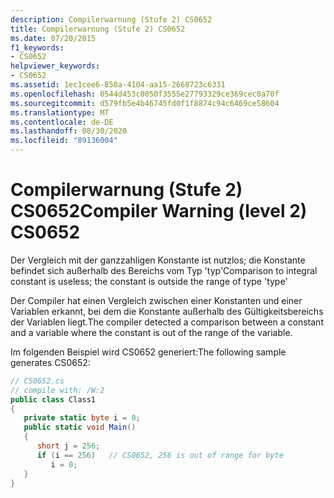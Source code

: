 ```yaml
---
description: Compilerwarnung (Stufe 2) CS0652
title: Compilerwarnung (Stufe 2) CS0652
ms.date: 07/20/2015
f1_keywords:
- CS0652
helpviewer_keywords:
- CS0652
ms.assetid: 1ec1cee6-858a-4104-aa15-2668723c6331
ms.openlocfilehash: 0544d453c0050f3555e27793329ce369cec0a70f
ms.sourcegitcommit: d579fb5e4b46745fd0f1f8874c94c6469ce58604
ms.translationtype: MT
ms.contentlocale: de-DE
ms.lasthandoff: 08/30/2020
ms.locfileid: "89136004"
---
```

# <a name="compiler-warning-level-2-cs0652"></a><span data-ttu-id="f60ee-103">Compilerwarnung (Stufe 2) CS0652</span><span class="sxs-lookup"><span data-stu-id="f60ee-103">Compiler Warning (level 2) CS0652</span></span>
<span data-ttu-id="f60ee-104">Der Vergleich mit der ganzzahligen Konstante ist nutzlos; die Konstante befindet sich außerhalb des Bereichs vom Typ 'typ'</span><span class="sxs-lookup"><span data-stu-id="f60ee-104">Comparison to integral constant is useless; the constant is outside the range of type 'type'</span></span>  
  
 <span data-ttu-id="f60ee-105">Der Compiler hat einen Vergleich zwischen einer Konstanten und einer Variablen erkannt, bei dem die Konstante außerhalb des Gültigkeitsbereichs der Variablen liegt.</span><span class="sxs-lookup"><span data-stu-id="f60ee-105">The compiler detected a comparison between a constant and a variable where the constant is out of the range of the variable.</span></span>  
  
 <span data-ttu-id="f60ee-106">Im folgenden Beispiel wird CS0652 generiert:</span><span class="sxs-lookup"><span data-stu-id="f60ee-106">The following sample generates CS0652:</span></span>  
  
```csharp  
// CS0652.cs  
// compile with: /W:2  
public class Class1  
{  
   private static byte i = 0;  
   public static void Main()  
   {  
      short j = 256;  
      if (i == 256)   // CS0652, 256 is out of range for byte  
         i = 0;  
   }  
}  
```

